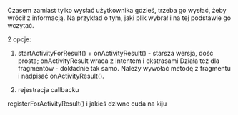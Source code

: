 Czasem zamiast tylko wysłać użytkownika gdzieś, trzeba go wysłać, żeby wrócił z informacją. Na przykład o tym, jaki plik wybrał i na tej podstawie go wczytać.

2 opcje:

1. startActivityForResult() + onActivityResult() - starsza wersja, dość prosta; onActivityResult wraca z Intentem i ekstrasami
	Działa też dla fragmentów - dokładnie tak samo. Należy wywołać metodę z fragmentu i nadpisać onActivityResult().

2. rejestracja callbacku

registerForActivityResult() i jakieś dziwne cuda na kiju